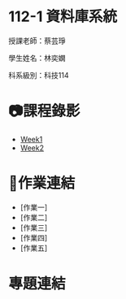 # 112-1 資料庫系統
授課老師：蔡芸琤

學生姓名：林奕嫻

科系級別：科技114

# 📷課程錄影

+ [Week1](https://www.youtube.com/watch?v=idhUbF1req4)
+ [Week2](https://www.youtube.com/watch?v=qGaGgdm_YtY)

# 📖作業連結

+  [作業一]
+  [作業二]
+  [作業三]
+  [作業四]
+  [作業五]

# 專題連結
